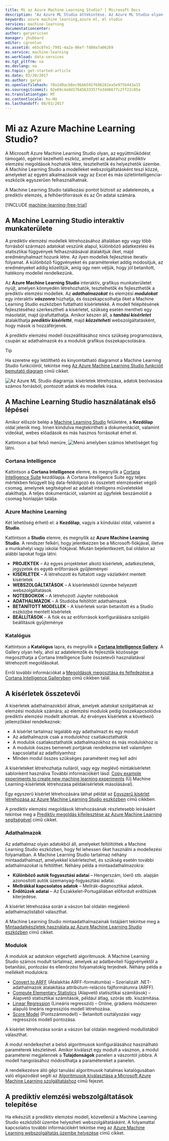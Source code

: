 ```yaml
---
title: Mi az Azure Machine Learning Studio? | Microsoft Docs
description: "Az Azure ML Studio áttekintése. Az Azure ML Studio olyan, egérrel kezelhető eszköz, amellyel egy használatra kész algoritmus- és modultárból gyorsan felépíthetők a modellek."
keywords: azure machine learning,azure ml, ml studio
services: machine-learning
documentationcenter: 
author: garyericson
manager: jhubbard
editor: cgronlun
ms.assetid: e65c8fe1-7991-4a2a-86ef-fd80a7a06269
ms.service: machine-learning
ms.workload: data-services
ms.tgt_pltfrm: na
ms.devlang: na
ms.topic: get-started-article
ms.date: 03/20/2017
ms.author: garye
ms.openlocfilehash: 70a1d0acb8ec9bbb591f696281ea5e975b443a15
ms.sourcegitcommit: 02e69c4a9d17645633357fe3d46677c2ff22c85a
ms.translationtype: MT
ms.contentlocale: hu-HU
ms.lasthandoff: 08/03/2017
---
```

# <a name="what-is-azure-machine-learning-studio"></a>Mi az Azure Machine Learning Studio?
A Microsoft Azure Machine Learning Studio olyan, az együttműködést támogató, egérrel kezelhető eszköz, amellyel az adataihoz prediktív elemzési megoldások hozhatók létre, tesztelhetők és helyezhetők üzembe. A Machine Learning Studio a modelleket webszolgáltatásként teszi közzé, amelyeket az egyéni alkalmazások vagy az Excel és más üzletiintelligencia-eszközök egyszerűen felhasználhatnak.

A Machine Learning Studio találkozási pontot biztosít az adatelemzés, a prediktív elemzés, a felhőerőforrások és az Ön adatai számára.

[!INCLUDE [machine-learning-free-trial](../../includes/machine-learning-free-trial.md)]

## <a name="the-machine-learning-studio-interactive-workspace"></a>A Machine Learning Studio interaktív munkaterülete
A prediktív elemzési modellek létrehozásához általában egy vagy több forrásból származó adatokat veszünk alapul, különböző adatkezelési és statisztikai függvények felhasználásával átalakítjuk őket, majd eredményhalmazt hozunk létre. Az ilyen modellek fejlesztése iteratív folyamat. A különböző függvényeket és paramétereket addig módosítjuk, az eredményeket addig közelítjük, amíg úgy nem véljük, hogy jól betanított, hatékony modellel rendelkezünk.

Az **Azure Machine Learning Studio** interaktív, grafikus munkaterületet nyújt, amelyen könnyedén létrehozhatók, tesztelhetők és fejleszthetők a prediktív elemzési modellek. Az ***adathalmazokat*** és elemzési ***modulokat*** egy interaktív ***vászonra*** húzhatja, és összekapcsolhatja őket a Machine Learning Studio eszközben futtatható kísérletekké. A modell felépítésének fejlesztéséhez szerkesztheti a kísérletet, szükség esetén mentheti egy másolatát, majd újrafuttathatja. Amikor készen áll, a ***tanítási kísérletet*** átalakíthatja ***prediktív kísérletté***, majd ***közzéteheti*** webszolgáltatásként, hogy mások is hozzáférjenek.

A prediktív elemzési modell összeállításához nincs szükség programozásra, csupán az adathalmazok és a modulok grafikus összekapcsolására.

> [!TIP]
> Ha szeretne egy letölthető és kinyomtatható diagramot a Machine Learning Studio funkcióiról, tekintse meg [Az Azure Machine Learning Studio funkcióit bemutató diagram](machine-learning-studio-overview-diagram.md) című cikket.
> 
> 

![Az Azure ML Studio diagramja: kísérletek létrehozása, adatok beolvasása számos forrásból, pontozott adatok és modellek írása.][ml-studio-overview]

## <a name="get-started-with-machine-learning-studio"></a>A Machine Learning Studio használatának első lépései
Amikor először belép a [Machine Learning Studio](https://studio.azureml.net) felületére, a **Kezdőlap** oldal jelenik meg. Innen kiindulva megtekintheti a dokumentációt, valamint videókat, webes előadások és más hasznos forrásokat érhet el.

Kattintson a bal felső menüre, ![Menü](media/machine-learning-what-is-ml-studio/menu.png) amelyben számos lehetőséget fog látni.

### <a name="cortana-intelligence"></a>Cortana Intelligence
Kattintson a **Cortana Intelligence** elemre, és megnyílik a [Cortana Intelligence Suite](https://www.microsoft.com/cloud-platform/cortana-intelligence-suite) kezdőlapja. A Cortana Intelligence Suite egy teljes mértékben felügyelt big data-feldolgozó és összetett elemzéseket végző csomag, amelynek segítségével az adatait intelligens műveletekké alakíthatja. A teljes dokumentációt, valamint az ügyfelek beszámolóit a csomag honlapján találja.

### <a name="azure-machine-learning"></a>Azure Machine Learning
Két lehetőség érhető el: a **Kezdőlap**, vagyis a kiindulási oldal, valamint a **Studio**.

Kattintson a **Studio** elemre, és megnyílik az **Azure Machine Learning Studio**. A rendszer felkéri, hogy jelentkezzen be a Microsoft-fiókjával, illetve a munkahelyi vagy iskolai fiókjával. Miután bejelentkezett, bal oldalon az alábbi lapokat fogja látni:

* **PROJEKTEK** – Az egyes projekteket alkotó kísérletek, adatkészletek, jegyzetek és egyéb erőforrások gyűjteményei
* **KÍSÉRLETEK** – A létrehozott és futtatott vagy vázlatként mentett kísérletek
* **WEBSZOLGÁLTATÁSOK** – A kísérletekből üzembe helyezett webszolgáltatások
* **NOTEBOOKOK** – A létrehozott Jupyter notebookok
* **ADATHALMAZOK** – A Studióba feltöltött adathalmazok
* **BETANÍTOTT MODELLEK** – A kísérletek során betanított és a Studio eszközbe mentett kísérletek
* **BEÁLLÍTÁSOK** – A fiók és az erőforrások konfigurálására szolgáló beállítások gyűjteménye

### <a name="gallery"></a>Katalógus
Kattintson a **Katalógus** lapra, és megnyílik a **[Cortana Intelligence Gallery](http://gallery.cortanaintelligence.com/)**. A Gallery olyan hely, ahol az adatelemzők és fejlesztők közössége megoszthatja a Cortana Intelligence Suite összetevői használatával létrehozott megoldásokat.

Erről további információkat a [Megoldások megosztása és felfedezése a Cortana Intelligence Galleryben](machine-learning-gallery-how-to-use-contribute-publish.md) című cikkben talál.

## <a name="components-of-an-experiment"></a>A kísérletek összetevői
A kísérletek adathalmazokból állnak, amelyek adatokat szolgáltatnak az elemzési modulok számára; az elemzési modulok pedig összekapcsolódva prediktív elemzési modellt alkotnak. Az érvényes kísérletek a következő jellemzőkkel rendelkeznek:

* A kísérlet tartalmaz legalább egy adathalmazt és egy modult
* Az adathalmazok csak a modulokhoz csatlakoztathatók
* A modulok csatlakoztathatók adathalmazokhoz és más modulokhoz is
* A modulok összes bemeneti portjának rendelkeznie kell valamilyen kapcsolattal az adatfolyamhoz
* Minden modul összes szükséges paraméterét meg kell adni

A kísérleteket létrehozhatja nulláról, vagy egy meglévő mintakísérletet sablonként használva További információkért lásd: [Copy example experiments to create new machine learning experiments](machine-learning-sample-experiments.md) (Új Machine Learning-kísérletek létrehozása példakísérletek másolásával).

Egy egyszerű kísérlet létrehozására láthat példát az [Egyszerű kísérlet létrehozása az Azure Machine Learning Studio eszközben](machine-learning-create-experiment.md) című cikkben.

A prediktív elemzési megoldások létrehozásának részletesebb leírásáért tekintse meg a [Prediktív megoldás kifejlesztése az Azure Machine Learning segítségével](machine-learning-walkthrough-develop-predictive-solution.md) című cikket.

### <a name="datasets"></a>Adathalmazok
Az adathalmaz olyan adatokból áll, amelyeket feltöltöttek a Machine Learning Studio eszközben, hogy fel lehessen őket használni a modellezési folyamatban. A Machine Learning Studio tartalmaz néhány mintaadathalmazt, amelyekkel kísérletezhet, és szükség esetén további adathalmazokat is feltölthet. Néhány példa a mintaadathalmazokra:

* **Különböző autók fogyasztási adatai** – Hengerszám, lóerő stb. alapján azonosított autók üzemanyag-fogyasztási adatai.
* **Mellrákkal kapcsolatos adatok** – Mellrák-diagnosztikai adatok.
* **Erdőtüzek adatai** – Az Északkelet-Portugáliában előfordult erdőtüzek kiterjedése.

A kísérlet létrehozása során a vászon bal oldalán megjelenő adathalmazlistából választhat.

A Machine Learning Studio mintaadathalmazainak listájáért tekintse meg a [Mintaadatkészletek használata az Azure Machine Learning Studio eszközben](machine-learning-use-sample-datasets.md) című cikket.

### <a name="modules"></a>Modulok
A modulok az adatokon végezhető algoritmusok. A Machine Learning Studio számos modult tartalmaz, amelyek az adatbeviteli függvényektől a betanítási, pontozási és ellenőrzési folyamatokig terjednek. Néhány példa a mellékelt modulokra:

* [Convert to ARFF][convert-to-arff] (Átalakítás ARFF-formátumba) – Szerializált .NET-adathalmazok átalakítása attribútum-relációs fájlformátumra (ARFF).
* [Compute Elementary Statistics][elementary-statistics] (Alapvető statisztikai számítások) – Alapvető statisztikai számítások, például átlag, szórás stb. kiszámítása.
* [Linear Regression][linear-regression] (Lineáris regresszió) – Online, grádiens módszeren alapuló lineáris regressziós modell létrehozása.
* [Score Model][score-model] (Pontszámmodell) – Betanított osztályozási vagy regressziós modell pontozása.

A kísérlet létrehozása során a vászon bal oldalán megjelenő modullistából választhat.  

A modul rendelkezhet a belső algoritmusok konfigurálásához használható paraméterek készletével. Amikor kiválaszt egy modult a vásznon, a modul paraméterei megjelennek a **Tulajdonságok** panelen a vászontól jobbra. A modell hangolásához módosíthatja a paramétereket a panelen.

A rendelkezésre álló gépi tanulási algoritmusok hatalmas katalógusában való eligazodást segíti az [Algoritmusok kiválasztása a Microsoft Azure Machine Learning szolgáltatáshoz](machine-learning-algorithm-choice.md) című fejezet.

## <a name="deploying-a-predictive-analytics-web-service"></a>A prediktív elemzési webszolgáltatások telepítése
Ha elkészült a prediktív elemzési modell, közvetlenül a Machine Learning Studio eszközből üzembe helyezheti webszolgáltatásként. A folyamattal kapcsolatos további információkért tekintse meg az [Azure Machine Learning webszolgáltatás üzembe helyezése](machine-learning-publish-a-machine-learning-web-service.md) című cikket.

[ml-studio-overview]:./media/machine-learning-what-is-ml-studio/azure-ml-studio-diagram.jpg

<!-- Module References -->
[convert-to-arff]: https://msdn.microsoft.com/library/azure/62d2cece-d832-4a7a-a0bd-f01f03af0960/
[elementary-statistics]: https://msdn.microsoft.com/library/azure/3086b8d4-c895-45ba-8aa9-34f0c944d4d3/
[linear-regression]: https://msdn.microsoft.com/library/azure/31960a6f-789b-4cf7-88d6-2e1152c0bd1a/
[score-model]: https://msdn.microsoft.com/library/azure/401b4f92-e724-4d5a-be81-d5b0ff9bdb33/
